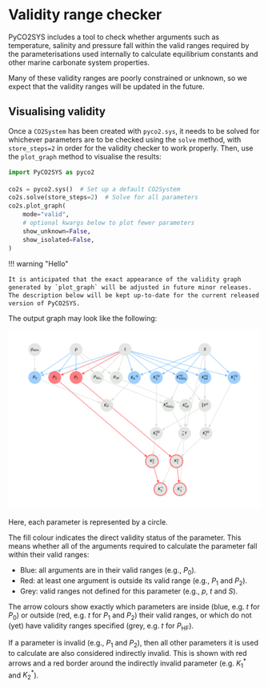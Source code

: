 # Validity range checker

PyCO2SYS includes a tool to check whether arguments such as temperature, salinity and pressure fall within the valid ranges required by the parameterisations used internally to calculate equilibrium constants and other marine carbonate system properties.

Many of these validity ranges are poorly constrained or unknown, so we expect that the validity ranges will be updated in the future.

## Visualising validity

Once a `CO2System` has been created with `pyco2.sys`, it needs to be solved for whichever parameters are to be checked using the `solve` method, with `store_steps=2` in order for the validity checker to work properly.  Then, use the `plot_graph` method to visualise the results:

```python
import PyCO2SYS as pyco2

co2s = pyco2.sys()  # Set up a default CO2System
co2s.solve(store_steps=2)  # Solve for all parameters
co2s.plot_graph(
    mode="valid",
    # optional kwargs below to plot fewer parameters
    show_unknown=False,
    show_isolated=False,
)
```

!!! warning "Hello"

    It is anticipated that the exact appearance of the validity graph generated by `plot_graph` will be adjusted in future minor releases.  The description below will be kept up-to-date for the current released version of PyCO2SYS.

The output graph may look like the following:

![Validity graph](figures/files/fig_valid.png)

Here, each parameter is represented by a circle.

The fill colour indicates the direct validity status of the parameter.  This means whether all of the arguments required to calculate the parameter fall within their valid ranges:

  * Blue: all arguments are in their valid ranges (e.g., $P_0$).
  * Red: at least one argument is outside its valid range (e.g., $P_1$ and $P_2$).
  * Grey: valid ranges not defined for this parameter (e.g., $p$, $t$ and $S$).
  
The arrow colours show exactly which parameters are inside (blue, e.g. $t$ for $P_0$) or outside (red, e.g. $t$ for $P_1$ and $P_2$) their valid ranges, or which do not (yet) have validity ranges specified (grey, e.g. $t$ for $P_\mathrm{HF}$).

If a parameter is invalid (e.g., $P_1$ and $P_2$), then all other parameters it is used to calculate are also considered indirectly invalid.  This is shown with red arrows and a red border around the indirectly invalid parameter (e.g. $K_1^*$ and $K_2^*$).
